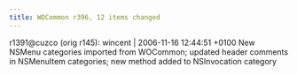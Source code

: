 ```yaml
---
title: WOCommon r396, 12 items changed
---
```


r1391@cuzco (orig r145): wincent | 2006-11-16 12:44:51 +0100 New NSMenu categories imported from WOCommon; updated header comments in NSMenuItem categories; new method added to NSInvocation category
